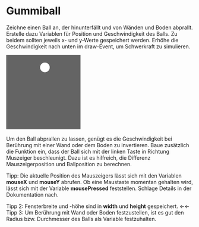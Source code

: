 # Gummiball

Zeichne einen Ball an, der hinunterfällt und von Wänden und Boden abprallt. Erstelle dazu Variablen für Position und Geschwindigkeit
des Balls. Zu beidem sollten jeweils x- und y-Werte gespeichert werden. Erhöhe die Geschwindigkeit nach unten im draw-Event, um Schwerkraft
zu simulieren. 

![bounce](bounce.gif)

Um den Ball abprallen zu lassen, genügt es die Geschwindigkeit bei Berührung mit einer Wand oder dem Boden zu invertieren.
Baue zusätzlich die Funktion ein, dass der Ball sich mit der linken Taste in Richtung Muszeiger beschleunigt. Dazu ist es hilfreich, die
Differenz Mauszeigerposition und Ballposition zu berechnen. 

Tipp: Die aktuelle Position des Mauszeigers lässt sich mit den Variablen **mouseX** und **mouseY** abrufen. Ob eine Maustaste
momentan gehalten wird, lässt sich mit der Variable **mousePressed** feststellen. Schlage Details in der Dokumentation nach.

Tipp 2: Fensterbreite und -höhe sind in **width** und **height** gespeichert.
←←
Tipp 3: Um Berührung mit Wand oder Boden festzustellen, ist es gut den Radius bzw. Durchmesser des Balls als Variable festzuhalten.